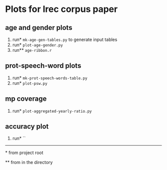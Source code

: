 # Plots for lrec corpus paper

## age and gender plots


1. run* `mk-age-gen-tables.py` to generate input tables
2. run* `plot-age-gender.py`
3. run**  `age-ribbon.r`



## prot-speech-word plots

1. run* `mk-prot-speech-words-table.py`
2. run* `plot-psw.py`


## mp coverage

1. run* `plot-aggregated-yearly-ratio.py`


## accuracy plot

1. run* ``

___

\* from project root

\** from in the directory